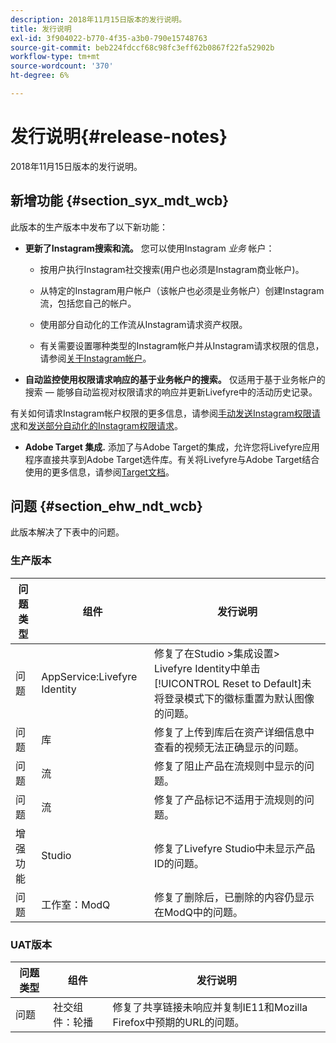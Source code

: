 ```yaml
---
description: 2018年11月15日版本的发行说明。
title: 发行说明
exl-id: 3f904022-b770-4f35-a3b0-790e15748763
source-git-commit: beb224fdccf68c98fc3eff62b0867f22fa52902b
workflow-type: tm+mt
source-wordcount: '370'
ht-degree: 6%

---
```


# 发行说明{#release-notes}

2018年11月15日版本的发行说明。

## 新增功能 {#section_syx_mdt_wcb}

此版本的生产版本中发布了以下新功能：

* **更新了Instagram搜索和流。** 您可以使用Instagram *业务* 帐户：

   * 按用户执行Instagram社交搜索(用户也必须是Instagram商业帐户)。

   * 从特定的Instagram用户帐户（该帐户也必须是业务帐户）创建Instagram流，包括您自己的帐户。

   * 使用部分自动化的工作流从Instagram请求资产权限。

   * 有关需要设置哪种类型的Instagram帐户并从Instagram请求权限的信息，请参阅[关于Instagram帐户](/help/using/c-users-creating-accounts-with-studio-access/t-configure-social-accout-instagram/c-about-instagram-accounts.md)。

* **自动监控使用权限请求响应的基于业务帐户的搜索。** 仅适用于基于业务帐户的搜索 — 能够自动监视对权限请求的响应并更新Livefyre中的活动历史记录。

有关如何请求Instagram帐户权限的更多信息，请参阅[手动发送Instagram权限请求](/help/using/c-how-requesting-rights-works/c-send-instagram-manual-rights-request.md)和[发送部分自动化的Instagram权限请求](/help/using/c-how-requesting-rights-works/c-send-an-instagram-rights-request-from-the-library.md)。

* **Adobe Target 集成.** 添加了与Adobe Target的集成，允许您将Livefyre应用程序直接共享到Adobe Target选件库。有关将Livefyre与Adobe Target结合使用的更多信息，请参阅[Target文档](https://experienceleague.adobe.com/docs/livefyre/using/library/livefyre-target.html)。

## 问题 {#section_ehw_ndt_wcb}

此版本解决了下表中的问题。

### 生产版本

| 问题类型 | 组件 | 发行说明 |
|--- |--- |--- |
| 问题 | AppService:Livefyre Identity | 修复了在Studio >集成设置> Livefyre Identity中单击[!UICONTROL Reset to Default]未将登录模式下的徽标重置为默认图像的问题。 |
| 问题 | 库 | 修复了上传到库后在资产详细信息中查看的视频无法正确显示的问题。 |
| 问题 | 流 | 修复了阻止产品在流规则中显示的问题。 |
| 问题 | 流 | 修复了产品标记不适用于流规则的问题。 |
| 增强功能 | Studio | 修复了Livefyre Studio中未显示产品ID的问题。 |
| 问题 | 工作室：ModQ | 修复了删除后，已删除的内容仍显示在ModQ中的问题。 |

### UAT版本

| **问题类型** | **组件** | **发行说明** |
|---|---|---|
| 问题 | 社交组件：轮播 | 修复了共享链接未响应并复制IE11和Mozilla Firefox中预期的URL的问题。 |

